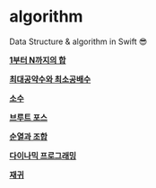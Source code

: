 # algorithm
Data Structure &amp; algorithm in Swift 😎



**[1부터 N까지의 합](https://github.com/LoganiOS/algorithm/blob/main/1부터%20N까지의%20합.md)**

**[최대공약수와 최소공배수](https://github.com/LoganiOS/algorithm/blob/main/최대공약수와%20최소공배수.md)**

**[소수](https://github.com/LoganiOS/algorithm/blob/main/소수.md)**

**[브루트 포스](https://github.com/LoganiOS/algorithm/blob/main/브루트%20포스.md)**

**[순열과 조합](https://github.com/LoganiOS/algorithm/blob/main/순열과%20조합.md)**

**[다이나믹 프로그래밍](https://github.com/LoganiOS/algorithm/blob/main/다이나믹%20프로그래밍.md)**

**[재귀](https://github.com/LoganiOS/algorithm/blob/main/재귀.md)**

